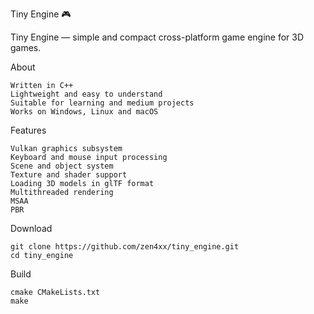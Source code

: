 Tiny Engine 🎮 

Tiny Engine  — simple and compact cross-platform game engine for 3D games.

About

    Written in C++
    Lightweight and easy to understand
    Suitable for learning and medium projects
    Works on Windows, Linux and macOS
     

Features

    Vulkan graphics subsystem
    Keyboard and mouse input processing
    Scene and object system
    Texture and shader support
    Loading 3D models in glTF format
    Multithreaded rendering
    MSAA
    PBR


Download

    git clone https://github.com/zen4xx/tiny_engine.git
    cd tiny_engine


Build

    cmake CMakeLists.txt
    make
